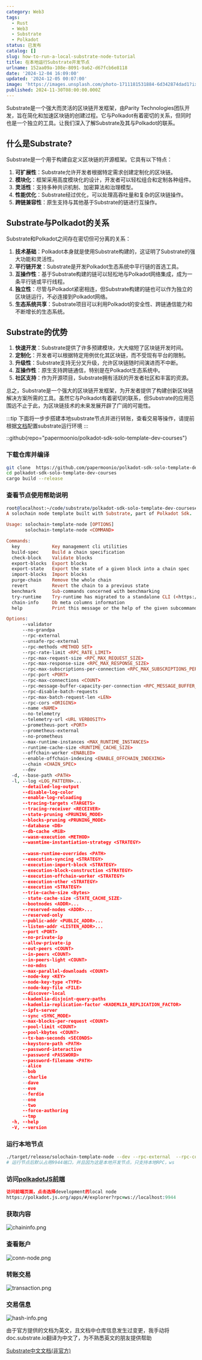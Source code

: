 ```yaml
---
category: Web3
tags:
  - Rust
  - Web3
  - Substrate
  - Polkadot
status: 已发布
catalog: []
slug: how-to-run-a-local-substrate-node-tutorial
title: 在本地运行Substrate开发节点
urlname: 152aa09a-108e-8091-9a62-d67fcb6e8118
date: '2024-12-04 16:09:00'
updated: '2024-12-05 00:07:00'
image: 'https://images.unsplash.com/photo-1711181531884-6d342874dad1?ixlib=rb-4.0.3&q=85&fm=jpg&crop=entropy&cs=srgb'
published: 2024-11-30T08:00:00.000Z
---
```


Substrate是一个强大而灵活的区块链开发框架，由Parity Technologies团队开发，旨在简化和加速区块链的创建过程。它与Polkadot有着密切的关系，但同时也是一个独立的工具。让我们深入了解Substrate及其与Polkadot的联系。


## 什么是Substrate?


Substrate是一个用于构建自定义区块链的开源框架。它具有以下特点：

1. **可扩展性**：Substrate允许开发者根据特定需求创建定制化的区块链。
2. **模块化**：框架采用高度模块化的设计，开发者可以轻松组合和定制各种组件。
3. **灵活性**：支持多种共识机制、加密算法和治理模型。
4. **性能优化**：Substrate经过优化，可以处理高吞吐量和复杂的区块链操作。
5. **跨链兼容性**：原生支持与其他基于Substrate的链进行互操作。

## Substrate与Polkadot的关系


Substrate和Polkadot之间存在密切但可分离的关系：

1. **技术基础**：Polkadot本身就是使用Substrate构建的，这证明了Substrate的强大功能和灵活性。
2. **平行链开发**：Substrate是开发Polkadot生态系统中平行链的首选工具。
3. **互操作性**：基于Substrate构建的链可以轻松地与Polkadot网络集成，成为一条平行链或平行线程。
4. **独立性**：尽管与Polkadot紧密相连，但Substrate构建的链也可以作为独立的区块链运行，不必连接到Polkadot网络。
5. **生态系统共享**：Substrate项目可以利用Polkadot的安全性、跨链通信能力和不断增长的生态系统。

## Substrate的优势

1. **快速开发**：Substrate提供了许多预建模块，大大缩短了区块链开发时间。
2. **定制化**：开发者可以根据特定用例优化其区块链，而不受现有平台的限制。
3. **升级性**：Substrate支持无分叉升级，允许区块链随时间演进而不中断。
4. **互操作性**：原生支持跨链通信，特别是在Polkadot生态系统中。
5. **社区支持**：作为开源项目，Substrate拥有活跃的开发者社区和丰富的资源。

总之，Substrate是一个强大的区块链开发框架，为开发者提供了构建创新区块链解决方案所需的工具。虽然它与Polkadot有着密切的联系，但Substrate的应用范围远不止于此，为区块链技术的未来发展开辟了广阔的可能性。


:::tip
下面将一步步搭建本地substrate节点并进行转账，查看交易等操作，请提前根据[文档](https://substrate-docs.pages.dev/en/install/macos/?mode=light)配置substrate运行环境
:::


::github{repo="papermoonio/polkadot-sdk-solo-template-dev-courses"}


### 下载仓库并编译


```bash
git clone  https://github.com/papermoonio/polkadot-sdk-solo-template-dev-courses 
cd polkadot-sdk-solo-template-dev-courses
cargo build --release
```


### 查看节点使用帮助说明


```prolog
root@localhost:~/code/substrate/polkadot-sdk-solo-template-dev-courses# ./target/release/solochain-template-node -h
A solochain node template built with Substrate, part of Polkadot Sdk.

Usage: solochain-template-node [OPTIONS]
       solochain-template-node <COMMAND>

Commands:
  key            Key management cli utilities
  build-spec     Build a chain specification
  check-block    Validate blocks
  export-blocks  Export blocks
  export-state   Export the state of a given block into a chain spec
  import-blocks  Import blocks
  purge-chain    Remove the whole chain
  revert         Revert the chain to a previous state
  benchmark      Sub-commands concerned with benchmarking
  try-runtime    Try-runtime has migrated to a standalone CLI (<https://github.com/paritytech/try-runtime-cli>). The subcommand exists as a stub and deprecation notice. It will be removed entirely some time after January 2024
  chain-info     Db meta columns information
  help           Print this message or the help of the given subcommand(s)

Options:
      --validator                                                                                Enable validator mode
      --no-grandpa                                                                               Disable GRANDPA
      --rpc-external                                                                             Listen to all RPC interfaces (default: local)
      --unsafe-rpc-external                                                                      Listen to all RPC interfaces
      --rpc-methods <METHOD SET>                                                                 RPC methods to expose. [default: auto] [possible values: auto, safe, unsafe]
      --rpc-rate-limit <RPC_RATE_LIMIT>                                                          RPC rate limiting (calls/minute) for each connection
      --rpc-max-request-size <RPC_MAX_REQUEST_SIZE>                                              Set the maximum RPC request payload size for both HTTP and WS in megabytes [default: 15]
      --rpc-max-response-size <RPC_MAX_RESPONSE_SIZE>                                            Set the maximum RPC response payload size for both HTTP and WS in megabytes [default: 15]
      --rpc-max-subscriptions-per-connection <RPC_MAX_SUBSCRIPTIONS_PER_CONNECTION>              Set the maximum concurrent subscriptions per connection [default: 1024]
      --rpc-port <PORT>                                                                          Specify JSON-RPC server TCP port
      --rpc-max-connections <COUNT>                                                              Maximum number of RPC server connections [default: 100]
      --rpc-message-buffer-capacity-per-connection <RPC_MESSAGE_BUFFER_CAPACITY_PER_CONNECTION>  The number of messages the RPC server is allowed to keep in memory [default: 64]
      --rpc-disable-batch-requests                                                               Disable RPC batch requests
      --rpc-max-batch-request-len <LEN>                                                          Limit the max length per RPC batch request
      --rpc-cors <ORIGINS>                                                                       Specify browser *origins* allowed to access the HTTP & WS RPC servers
      --name <NAME>                                                                              The human-readable name for this node
      --no-telemetry                                                                             Disable connecting to the Substrate telemetry server
      --telemetry-url <URL VERBOSITY>                                                            The URL of the telemetry server to connect to
      --prometheus-port <PORT>                                                                   Specify Prometheus exporter TCP Port
      --prometheus-external                                                                      Expose Prometheus exporter on all interfaces
      --no-prometheus                                                                            Do not expose a Prometheus exporter endpoint
      --max-runtime-instances <MAX_RUNTIME_INSTANCES>                                            The size of the instances cache for each runtime [max: 32] [default: 8]
      --runtime-cache-size <RUNTIME_CACHE_SIZE>                                                  Maximum number of different runtimes that can be cached [default: 2]
      --offchain-worker <ENABLED>                                                                Execute offchain workers on every block [default: when-authority] [possible values: always, never, when-authority]
      --enable-offchain-indexing <ENABLE_OFFCHAIN_INDEXING>                                      Enable offchain indexing API [default: false] [possible values: true, false]
      --chain <CHAIN_SPEC>                                                                       Specify the chain specification
      --dev                                                                                      Specify the development chain
  -d, --base-path <PATH>                                                                         Specify custom base path
  -l, --log <LOG_PATTERN>...                                                                     Sets a custom logging filter (syntax: `<target>=<level>`)
      --detailed-log-output                                                                      Enable detailed log output
      --disable-log-color                                                                        Disable log color output
      --enable-log-reloading                                                                     Enable feature to dynamically update and reload the log filter
      --tracing-targets <TARGETS>                                                                Sets a custom profiling filter
      --tracing-receiver <RECEIVER>                                                              Receiver to process tracing messages [default: log] [possible values: log]
      --state-pruning <PRUNING_MODE>                                                             Specify the state pruning mode
      --blocks-pruning <PRUNING_MODE>                                                            Specify the blocks pruning mode [default: archive-canonical]
      --database <DB>                                                                            Select database backend to use [possible values: rocksdb, paritydb, auto, paritydb-experimental]
      --db-cache <MiB>                                                                           Limit the memory the database cache can use
      --wasm-execution <METHOD>                                                                  Method for executing Wasm runtime code [default: compiled] [possible values: interpreted-i-know-what-i-do, compiled]
      --wasmtime-instantiation-strategy <STRATEGY>                                               The WASM instantiation method to use [default: pooling-copy-on-write] [possible values: pooling-copy-on-write, recreate-instance-copy-on-write, pooling,
                                                                                                 recreate-instance]
      --wasm-runtime-overrides <PATH>                                                            Specify the path where local WASM runtimes are stored
      --execution-syncing <STRATEGY>                                                             Runtime execution strategy for importing blocks during initial sync [possible values: native, wasm, both, native-else-wasm]
      --execution-import-block <STRATEGY>                                                        Runtime execution strategy for general block import (including locally authored blocks) [possible values: native, wasm, both, native-else-wasm]
      --execution-block-construction <STRATEGY>                                                  Runtime execution strategy for constructing blocks [possible values: native, wasm, both, native-else-wasm]
      --execution-offchain-worker <STRATEGY>                                                     Runtime execution strategy for offchain workers [possible values: native, wasm, both, native-else-wasm]
      --execution-other <STRATEGY>                                                               Runtime execution strategy when not syncing, importing or constructing blocks [possible values: native, wasm, both, native-else-wasm]
      --execution <STRATEGY>                                                                     The execution strategy that should be used by all execution contexts [possible values: native, wasm, both, native-else-wasm]
      --trie-cache-size <Bytes>                                                                  Specify the state cache size [default: 67108864]
      --state-cache-size <STATE_CACHE_SIZE>                                                      DEPRECATED: switch to `--trie-cache-size`
      --bootnodes <ADDR>...                                                                      Specify a list of bootnodes
      --reserved-nodes <ADDR>...                                                                 Specify a list of reserved node addresses
      --reserved-only                                                                            Whether to only synchronize the chain with reserved nodes
      --public-addr <PUBLIC_ADDR>...                                                             Public address that other nodes will use to connect to this node
      --listen-addr <LISTEN_ADDR>...                                                             Listen on this multiaddress
      --port <PORT>                                                                              Specify p2p protocol TCP port
      --no-private-ip                                                                            Always forbid connecting to private IPv4/IPv6 addresses
      --allow-private-ip                                                                         Always accept connecting to private IPv4/IPv6 addresses
      --out-peers <COUNT>                                                                        Number of outgoing connections we're trying to maintain [default: 8]
      --in-peers <COUNT>                                                                         Maximum number of inbound full nodes peers [default: 32]
      --in-peers-light <COUNT>                                                                   Maximum number of inbound light nodes peers [default: 100]
      --no-mdns                                                                                  Disable mDNS discovery (default: true)
      --max-parallel-downloads <COUNT>                                                           Maximum number of peers from which to ask for the same blocks in parallel [default: 5]
      --node-key <KEY>                                                                           Secret key to use for p2p networking
      --node-key-type <TYPE>                                                                     Crypto primitive to use for p2p networking [default: ed25519] [possible values: ed25519]
      --node-key-file <FILE>                                                                     File from which to read the node's secret key to use for p2p networking
      --discover-local                                                                           Enable peer discovery on local networks
      --kademlia-disjoint-query-paths                                                            Require iterative Kademlia DHT queries to use disjoint paths
      --kademlia-replication-factor <KADEMLIA_REPLICATION_FACTOR>                                Kademlia replication factor [default: 20]
      --ipfs-server                                                                              Join the IPFS network and serve transactions over bitswap protocol
      --sync <SYNC_MODE>                                                                         Blockchain syncing mode. [default: full] [possible values: full, fast, fast-unsafe, warp]
      --max-blocks-per-request <COUNT>                                                           Maximum number of blocks per request [default: 64]
      --pool-limit <COUNT>                                                                       Maximum number of transactions in the transaction pool [default: 8192]
      --pool-kbytes <COUNT>                                                                      Maximum number of kilobytes of all transactions stored in the pool [default: 20480]
      --tx-ban-seconds <SECONDS>                                                                 How long a transaction is banned for
      --keystore-path <PATH>                                                                     Specify custom keystore path
      --password-interactive                                                                     Use interactive shell for entering the password used by the keystore
      --password <PASSWORD>                                                                      Password used by the keystore
      --password-filename <PATH>                                                                 File that contains the password used by the keystore
      --alice                                                                                    Shortcut for `--name Alice --validator`
      --bob                                                                                      Shortcut for `--name Bob --validator`
      --charlie                                                                                  Shortcut for `--name Charlie --validator`
      --dave                                                                                     Shortcut for `--name Dave --validator`
      --eve                                                                                      Shortcut for `--name Eve --validator`
      --ferdie                                                                                   Shortcut for `--name Ferdie --validator`
      --one                                                                                      Shortcut for `--name One --validator`
      --two                                                                                      Shortcut for `--name Two --validator`
      --force-authoring                                                                          Enable authoring even when offline
      --tmp                                                                                      Run a temporary node
  -h, --help                                                                                     Print help (see more with '--help')
  -V, --version                                                                                  Print version
```


### 运行本地节点


```bash
./target/release/solochain-template-node --dev --rpc-external  --rpc-cors all
# 运行节点后默认占用9944端口，并且因为这是本地开发节点，只支持本地RPC，ws
```


### 访问[polkadotJS前端](https://polkadot.js.org/apps/#/explorer?rpc=ws://localhost:9944)


```prolog
访问前端页面，点击选择development的local node
https://polkadot.js.org/apps/#/explorer?rpc=ws://localhost:9944
```


### 获取内容


![chaininfo.png](https://prod-files-secure.s3.us-west-2.amazonaws.com/5d24fe63-e567-4804-86f9-9fdc62e13082/89be5adf-5619-4306-be75-45b425e3c446/chaininfo.png?X-Amz-Algorithm=AWS4-HMAC-SHA256&X-Amz-Content-Sha256=UNSIGNED-PAYLOAD&X-Amz-Credential=ASIAZI2LB466YMH2JH4K%2F20250213%2Fus-west-2%2Fs3%2Faws4_request&X-Amz-Date=20250213T213147Z&X-Amz-Expires=3600&X-Amz-Security-Token=IQoJb3JpZ2luX2VjEPX%2F%2F%2F%2F%2F%2F%2F%2F%2F%2FwEaCXVzLXdlc3QtMiJHMEUCIQDjDyx75%2FnPCDEgLj0IXidQKEeNfvNgo40wDm9kLYSWOgIgYQQvB2VBf1udKsI4LOwvm47GzrSGN4S8E3XccTLAkdgq%2FwMIHhAAGgw2Mzc0MjMxODM4MDUiDMAqAS6Vi3tB17GpgircA7pVwiR5s3JLB2N73R9f%2FdyO0LR0lOWnGYBY78HVXi6Q3wzvGIKbFFtmeWfTZTyJuVe1UCqSYOvCZ2daG5%2Fh57HWaaaGYE4Q8cpjFAid902vEX6oqPzuk7443Tf8lQ8EyA59Oz1w6odoaWkTQgrYqSl3Lo4xTS5bX%2FDgspjwaf%2BX51vq3CZst%2FdFtRKbVCi31hImat40%2FxmS4ya%2B1j2A3wbfc%2Bkku6bNkCy%2F2SZxiFA9S%2FbyoRHKyZ85%2BPOmep96pqByeNE8L7aIWr9KPtz90evrwGTe1dtMAZm3%2FY3FZWiVdbMpuQkpNWLXVazYtm3BUWS8Mim25e%2BnpX1873DQa8yWVHFaR71jC5gxU1vt%2B3FIeWc41Wkwt08KtAWG47ffDyiVGfP61rmGKQkgIOb5ys6cgat5KRhm3o1o40k1btVw3Asmi474EjzW0lytZeWsLsKL24u4uYR861ZBntXB2UvKQFaHS8VH8dJmPu6VOQRUIuGGc%2FHVcVYng7u8YGAyLH6%2FN9KXG4rK2hcdDAn1r7sZ64OQqpwLE2eZ%2FzH1je4IzD4mMtodkfZMUz2d5XZntSrv2u2R93DfnEhFv7LJGDWKsZQTbZNRPUXOvydjcBeFNnvY9ivuuvP%2FpNUaMJOrub0GOqUBw7AUYJb6evkh4CR3rRLPHm%2FSLQ2o0ZCDOCe2duv9mpOfeoW2eE7%2FUWZHsirZ8aXSv0TNdr7%2F%2BpW3GhTtVfglyjCsLv5TWs3mrz9bFAL7QwCBmIZfG0e4Xl12ifPbTEeU8gKSiq2wNbm2BOGVW1GaqI9VJeU4lXhKljxYW6gCz9p2zrOV%2B888zIkjTvX9lgZQwtfKfNmD1xcEZAFp9PBuEThP%2FVsN&X-Amz-Signature=b073054472f52d2eb8d2a2616803cd74fc253a8cf9168840585a9136e24fba2b&X-Amz-SignedHeaders=host&x-id=GetObject)


### 查看账户


![conn-node.png](https://prod-files-secure.s3.us-west-2.amazonaws.com/5d24fe63-e567-4804-86f9-9fdc62e13082/05964f92-c6d8-42d1-b4a1-b3a852295683/conn-node.png?X-Amz-Algorithm=AWS4-HMAC-SHA256&X-Amz-Content-Sha256=UNSIGNED-PAYLOAD&X-Amz-Credential=ASIAZI2LB466YMH2JH4K%2F20250213%2Fus-west-2%2Fs3%2Faws4_request&X-Amz-Date=20250213T213147Z&X-Amz-Expires=3600&X-Amz-Security-Token=IQoJb3JpZ2luX2VjEPX%2F%2F%2F%2F%2F%2F%2F%2F%2F%2FwEaCXVzLXdlc3QtMiJHMEUCIQDjDyx75%2FnPCDEgLj0IXidQKEeNfvNgo40wDm9kLYSWOgIgYQQvB2VBf1udKsI4LOwvm47GzrSGN4S8E3XccTLAkdgq%2FwMIHhAAGgw2Mzc0MjMxODM4MDUiDMAqAS6Vi3tB17GpgircA7pVwiR5s3JLB2N73R9f%2FdyO0LR0lOWnGYBY78HVXi6Q3wzvGIKbFFtmeWfTZTyJuVe1UCqSYOvCZ2daG5%2Fh57HWaaaGYE4Q8cpjFAid902vEX6oqPzuk7443Tf8lQ8EyA59Oz1w6odoaWkTQgrYqSl3Lo4xTS5bX%2FDgspjwaf%2BX51vq3CZst%2FdFtRKbVCi31hImat40%2FxmS4ya%2B1j2A3wbfc%2Bkku6bNkCy%2F2SZxiFA9S%2FbyoRHKyZ85%2BPOmep96pqByeNE8L7aIWr9KPtz90evrwGTe1dtMAZm3%2FY3FZWiVdbMpuQkpNWLXVazYtm3BUWS8Mim25e%2BnpX1873DQa8yWVHFaR71jC5gxU1vt%2B3FIeWc41Wkwt08KtAWG47ffDyiVGfP61rmGKQkgIOb5ys6cgat5KRhm3o1o40k1btVw3Asmi474EjzW0lytZeWsLsKL24u4uYR861ZBntXB2UvKQFaHS8VH8dJmPu6VOQRUIuGGc%2FHVcVYng7u8YGAyLH6%2FN9KXG4rK2hcdDAn1r7sZ64OQqpwLE2eZ%2FzH1je4IzD4mMtodkfZMUz2d5XZntSrv2u2R93DfnEhFv7LJGDWKsZQTbZNRPUXOvydjcBeFNnvY9ivuuvP%2FpNUaMJOrub0GOqUBw7AUYJb6evkh4CR3rRLPHm%2FSLQ2o0ZCDOCe2duv9mpOfeoW2eE7%2FUWZHsirZ8aXSv0TNdr7%2F%2BpW3GhTtVfglyjCsLv5TWs3mrz9bFAL7QwCBmIZfG0e4Xl12ifPbTEeU8gKSiq2wNbm2BOGVW1GaqI9VJeU4lXhKljxYW6gCz9p2zrOV%2B888zIkjTvX9lgZQwtfKfNmD1xcEZAFp9PBuEThP%2FVsN&X-Amz-Signature=462220068fe8fec8d74cdefa0b3abef46ec4d5d3e535ae32ea1c9a1d29adbfcc&X-Amz-SignedHeaders=host&x-id=GetObject)


### 转账交易


![transaction.png](https://prod-files-secure.s3.us-west-2.amazonaws.com/5d24fe63-e567-4804-86f9-9fdc62e13082/65593d3b-9b56-4fbe-a383-1447c903127f/transaction.png?X-Amz-Algorithm=AWS4-HMAC-SHA256&X-Amz-Content-Sha256=UNSIGNED-PAYLOAD&X-Amz-Credential=ASIAZI2LB466YMH2JH4K%2F20250213%2Fus-west-2%2Fs3%2Faws4_request&X-Amz-Date=20250213T213147Z&X-Amz-Expires=3600&X-Amz-Security-Token=IQoJb3JpZ2luX2VjEPX%2F%2F%2F%2F%2F%2F%2F%2F%2F%2FwEaCXVzLXdlc3QtMiJHMEUCIQDjDyx75%2FnPCDEgLj0IXidQKEeNfvNgo40wDm9kLYSWOgIgYQQvB2VBf1udKsI4LOwvm47GzrSGN4S8E3XccTLAkdgq%2FwMIHhAAGgw2Mzc0MjMxODM4MDUiDMAqAS6Vi3tB17GpgircA7pVwiR5s3JLB2N73R9f%2FdyO0LR0lOWnGYBY78HVXi6Q3wzvGIKbFFtmeWfTZTyJuVe1UCqSYOvCZ2daG5%2Fh57HWaaaGYE4Q8cpjFAid902vEX6oqPzuk7443Tf8lQ8EyA59Oz1w6odoaWkTQgrYqSl3Lo4xTS5bX%2FDgspjwaf%2BX51vq3CZst%2FdFtRKbVCi31hImat40%2FxmS4ya%2B1j2A3wbfc%2Bkku6bNkCy%2F2SZxiFA9S%2FbyoRHKyZ85%2BPOmep96pqByeNE8L7aIWr9KPtz90evrwGTe1dtMAZm3%2FY3FZWiVdbMpuQkpNWLXVazYtm3BUWS8Mim25e%2BnpX1873DQa8yWVHFaR71jC5gxU1vt%2B3FIeWc41Wkwt08KtAWG47ffDyiVGfP61rmGKQkgIOb5ys6cgat5KRhm3o1o40k1btVw3Asmi474EjzW0lytZeWsLsKL24u4uYR861ZBntXB2UvKQFaHS8VH8dJmPu6VOQRUIuGGc%2FHVcVYng7u8YGAyLH6%2FN9KXG4rK2hcdDAn1r7sZ64OQqpwLE2eZ%2FzH1je4IzD4mMtodkfZMUz2d5XZntSrv2u2R93DfnEhFv7LJGDWKsZQTbZNRPUXOvydjcBeFNnvY9ivuuvP%2FpNUaMJOrub0GOqUBw7AUYJb6evkh4CR3rRLPHm%2FSLQ2o0ZCDOCe2duv9mpOfeoW2eE7%2FUWZHsirZ8aXSv0TNdr7%2F%2BpW3GhTtVfglyjCsLv5TWs3mrz9bFAL7QwCBmIZfG0e4Xl12ifPbTEeU8gKSiq2wNbm2BOGVW1GaqI9VJeU4lXhKljxYW6gCz9p2zrOV%2B888zIkjTvX9lgZQwtfKfNmD1xcEZAFp9PBuEThP%2FVsN&X-Amz-Signature=60c983140bff2e9e1ea43c0a1b551b0c65eb33fe131c8c9497bfccc6e4f6e5a2&X-Amz-SignedHeaders=host&x-id=GetObject)


### 交易信息


![hash-info.png](https://prod-files-secure.s3.us-west-2.amazonaws.com/5d24fe63-e567-4804-86f9-9fdc62e13082/7b9b0ba8-edf2-4998-9e9d-9cde7a64aa23/hash-info.png?X-Amz-Algorithm=AWS4-HMAC-SHA256&X-Amz-Content-Sha256=UNSIGNED-PAYLOAD&X-Amz-Credential=ASIAZI2LB466YMH2JH4K%2F20250213%2Fus-west-2%2Fs3%2Faws4_request&X-Amz-Date=20250213T213147Z&X-Amz-Expires=3600&X-Amz-Security-Token=IQoJb3JpZ2luX2VjEPX%2F%2F%2F%2F%2F%2F%2F%2F%2F%2FwEaCXVzLXdlc3QtMiJHMEUCIQDjDyx75%2FnPCDEgLj0IXidQKEeNfvNgo40wDm9kLYSWOgIgYQQvB2VBf1udKsI4LOwvm47GzrSGN4S8E3XccTLAkdgq%2FwMIHhAAGgw2Mzc0MjMxODM4MDUiDMAqAS6Vi3tB17GpgircA7pVwiR5s3JLB2N73R9f%2FdyO0LR0lOWnGYBY78HVXi6Q3wzvGIKbFFtmeWfTZTyJuVe1UCqSYOvCZ2daG5%2Fh57HWaaaGYE4Q8cpjFAid902vEX6oqPzuk7443Tf8lQ8EyA59Oz1w6odoaWkTQgrYqSl3Lo4xTS5bX%2FDgspjwaf%2BX51vq3CZst%2FdFtRKbVCi31hImat40%2FxmS4ya%2B1j2A3wbfc%2Bkku6bNkCy%2F2SZxiFA9S%2FbyoRHKyZ85%2BPOmep96pqByeNE8L7aIWr9KPtz90evrwGTe1dtMAZm3%2FY3FZWiVdbMpuQkpNWLXVazYtm3BUWS8Mim25e%2BnpX1873DQa8yWVHFaR71jC5gxU1vt%2B3FIeWc41Wkwt08KtAWG47ffDyiVGfP61rmGKQkgIOb5ys6cgat5KRhm3o1o40k1btVw3Asmi474EjzW0lytZeWsLsKL24u4uYR861ZBntXB2UvKQFaHS8VH8dJmPu6VOQRUIuGGc%2FHVcVYng7u8YGAyLH6%2FN9KXG4rK2hcdDAn1r7sZ64OQqpwLE2eZ%2FzH1je4IzD4mMtodkfZMUz2d5XZntSrv2u2R93DfnEhFv7LJGDWKsZQTbZNRPUXOvydjcBeFNnvY9ivuuvP%2FpNUaMJOrub0GOqUBw7AUYJb6evkh4CR3rRLPHm%2FSLQ2o0ZCDOCe2duv9mpOfeoW2eE7%2FUWZHsirZ8aXSv0TNdr7%2F%2BpW3GhTtVfglyjCsLv5TWs3mrz9bFAL7QwCBmIZfG0e4Xl12ifPbTEeU8gKSiq2wNbm2BOGVW1GaqI9VJeU4lXhKljxYW6gCz9p2zrOV%2B888zIkjTvX9lgZQwtfKfNmD1xcEZAFp9PBuEThP%2FVsN&X-Amz-Signature=08eaa83e791376f97890893d1d7617003bc84d37fcc41914db6eb12976ebf2f9&X-Amz-SignedHeaders=host&x-id=GetObject)


由于官方提供的文档为英文，且文档中仓库信息发生过变更，我手动将doc.substrate.io翻译为中文了，为不熟悉英文的朋友提供帮助


[ Substrate中文文档(非官方)](https://substrate-docs.pages.dev/en/tutorials/build-a-blockchain/?mode=light)

